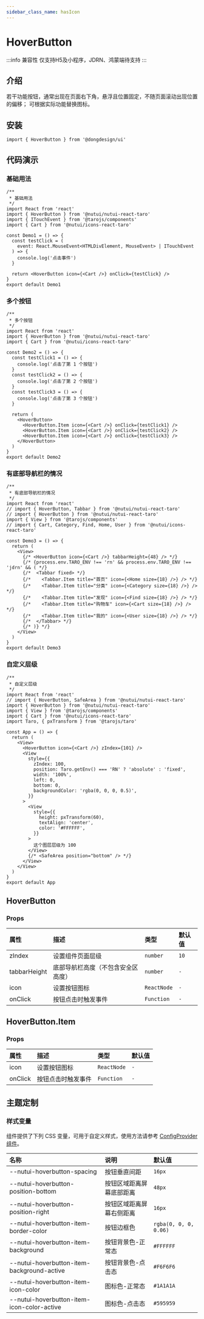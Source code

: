 ```yaml
---
sidebar_class_name: hasIcon
---
```


# HoverButton

:::info 兼容性
仅支持H5及小程序，JDRN、鸿蒙端待支持
:::

## 介绍

若干功能按钮，通常出现在页面右下角，悬浮且位置固定，不随页面滚动出现位置的偏移； 可根据实际功能替换图标。

## 安装

```tsx
import { HoverButton } from '@dongdesign/ui'
```

## 代码演示

### 基础用法

```tsx
/**
 * 基础用法
 */
import React from 'react'
import { HoverButton } from '@nutui/nutui-react-taro'
import { ITouchEvent } from '@tarojs/components'
import { Cart } from '@nutui/icons-react-taro'

const Demo1 = () => {
  const testClick = (
    event: React.MouseEvent<HTMLDivElement, MouseEvent> | ITouchEvent
  ) => {
    console.log('点击事件')
  }

  return <HoverButton icon={<Cart />} onClick={testClick} />
}
export default Demo1
```

### 多个按钮

```tsx
/**
 * 多个按钮
 */
import React from 'react'
import { HoverButton } from '@nutui/nutui-react-taro'
import { Cart } from '@nutui/icons-react-taro'

const Demo2 = () => {
  const testClick1 = () => {
    console.log('点击了第 1 个按钮')
  }
  const testClick2 = () => {
    console.log('点击了第 2 个按钮')
  }
  const testClick3 = () => {
    console.log('点击了第 3 个按钮')
  }

  return (
    <HoverButton>
      <HoverButton.Item icon={<Cart />} onClick={testClick1} />
      <HoverButton.Item icon={<Cart />} onClick={testClick2} />
      <HoverButton.Item icon={<Cart />} onClick={testClick3} />
    </HoverButton>
  )
}
export default Demo2
```

### 有底部导航栏的情况

```tsx
/**
 * 有底部导航栏的情况
 */
import React from 'react'
// import { HoverButton, Tabbar } from '@nutui/nutui-react-taro'
// import { HoverButton } from '@nutui/nutui-react-taro'
import { View } from '@tarojs/components'
// import { Cart, Category, Find, Home, User } from '@nutui/icons-react-taro'

const Demo3 = () => {
  return (
    <View>
      {/* <HoverButton icon={<Cart />} tabbarHeight={48} /> */}
      {/* {process.env.TARO_ENV !== 'rn' && process.env.TARO_ENV !== 'jdrn' && ( */}
      {/*  <Tabbar fixed> */}
      {/*    <Tabbar.Item title="首页" icon={<Home size={18} />} /> */}
      {/*    <Tabbar.Item title="分类" icon={<Category size={18} />} /> */}
      {/*    <Tabbar.Item title="发现" icon={<Find size={18} />} /> */}
      {/*    <Tabbar.Item title="购物车" icon={<Cart size={18} />} /> */}
      {/*    <Tabbar.Item title="我的" icon={<User size={18} />} /> */}
      {/*  </Tabbar> */}
      {/* )} */}
    </View>
  )
}
export default Demo3
```

### 自定义层级

```tsx
/**
 * 自定义层级
 */
import React from 'react'
// import { HoverButton, SafeArea } from '@nutui/nutui-react-taro'
import { HoverButton } from '@nutui/nutui-react-taro'
import { View } from '@tarojs/components'
import { Cart } from '@nutui/icons-react-taro'
import Taro, { pxTransform } from '@tarojs/taro'

const App = () => {
  return (
    <View>
      <HoverButton icon={<Cart />} zIndex={101} />
      <View
        style={{
          zIndex: 100,
          position: Taro.getEnv() === 'RN' ? 'absolute' : 'fixed',
          width: '100%',
          left: 0,
          bottom: 0,
          backgroundColor: 'rgba(0, 0, 0, 0.5)',
        }}
      >
        <View
          style={{
            height: pxTransform(60),
            textAlign: 'center',
            color: '#FFFFFF',
          }}
        >
          这个图层层级为 100
        </View>
        {/* <SafeArea position="bottom" /> */}
      </View>
    </View>
  )
}
export default App
```

## HoverButton

### Props

| 属性 | 描述 | 类型 | 默认值 |
| :--- | :--- | :--- | :--- |
| zIndex | 设置组件页面层级 | `number` | `10` |
| tabbarHeight | 底部导航栏高度（不包含安全区高度） | `number` | `-` |
| icon | 设置按钮图标 | `ReactNode` | `-` |
| onClick | 按钮点击时触发事件 | `Function` | `-` |

## HoverButton.Item

### Props

| 属性 | 描述 | 类型 | 默认值 |
| :--- | :--- | :--- | :--- |
| icon | 设置按钮图标 | `ReactNode` | `-` |
| onClick | 按钮点击时触发事件 | `Function` | `-` |

## 主题定制

### 样式变量

组件提供了下列 CSS 变量，可用于自定义样式，使用方法请参考 [ConfigProvider 组件](#/zh-CN/component/configprovider)。

| 名称 | 说明 | 默认值 |
| :--- | :--- | :--- |
| \--nutui-hoverbutton-spacing | 按钮垂直间距 | `16px` |
| \--nutui-hoverbutton-position-bottom | 按钮区域距离屏幕底部距离 | `48px` |
| \--nutui-hoverbutton-position-right | 按钮区域距离屏幕右侧距离 | `16px` |
| \--nutui-hoverbutton-item-border-color | 按钮边框色 | `rgba(0, 0, 0, 0.06)` |
| \--nutui-hoverbutton-item-background | 按钮背景色-正常态 | `#FFFFFF` |
| \--nutui-hoverbutton-item-background-active | 按钮背景色-点击态 | `#F6F6F6` |
| \--nutui-hoverbutton-item-icon-color | 图标色-正常态 | `#1A1A1A` |
| \--nutui-hoverbutton-item-icon-color-active | 图标色-点击态 | `#595959` |
